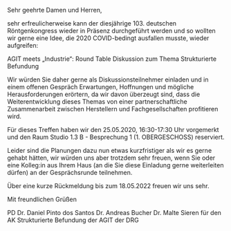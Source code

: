 Sehr geehrte Damen und Herren,

sehr erfreulicherweise kann der diesjährige 103. deutschen Röntgenkongress wieder in Präsenz durchgeführt werden und so wollten wir gerne eine Idee, die 2020 COVID-bedingt ausfallen musste, wieder aufgreifen:

AGIT meets „Industrie“: Round Table Diskussion zum Thema Strukturierte Befundung

Wir würden Sie daher gerne als Diskussionsteilnehmer einladen und in einem offenen Gespräch Erwartungen, Hoffnungen und mögliche Herausforderungen erörtern, da wir davon überzeugt sind, dass die Weiterentwicklung dieses Themas von einer partnerschaftliche Zusammenarbeit zwischen Herstellern und Fachgesellschaften profitieren wird.

Für dieses Treffen haben wir den 25.05.2020, 16:30-17:30 Uhr vorgemerkt und den Raum Studio 1.3 B - Besprechung 1 (1. OBERGESCHOSS) reserviert.

Leider sind die Planungen dazu nun etwas kurzfristiger als wir es gerne gehabt hätten, wir würden uns aber trotzdem sehr freuen, wenn Sie oder eine Kolleg:in aus Ihrem Haus (an die Sie diese Einladung gerne weiterleiten dürfen) an der Gesprächsrunde teilnehmen.

Über eine kurze Rückmeldung bis zum 18.05.2022 freuen wir uns sehr.

Mit freundlichen Grüßen

PD Dr. Daniel Pinto dos Santos
Dr. Andreas Bucher
Dr. Malte Sieren
für den AK Strukturierte Befundung der AGIT der DRG
